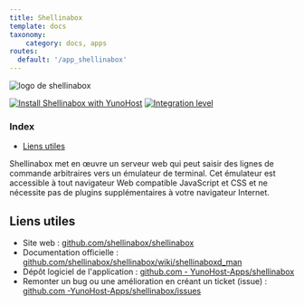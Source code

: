 ```yaml
---
title: Shellinabox
template: docs
taxonomy:
    category: docs, apps
routes:
  default: '/app_shellinabox'
---
```


![logo de shellinabox](image://shellinabox_logo.svg?height=80)

[![Install Shellinabox with YunoHost](https://install-app.yunohost.org/install-with-yunohost.png)](https://install-app.yunohost.org/?app=shellinabox) [![Integration level](https://dash.yunohost.org/integration/shellinabox.svg)](https://dash.yunohost.org/appci/app/shellinabox)

### Index

- [Liens utiles](#liens-utiles)

Shellinabox met en œuvre un serveur web qui peut saisir des lignes de commande arbitraires vers un émulateur de terminal. Cet émulateur est accessible à tout navigateur Web compatible JavaScript et CSS et ne nécessite pas de plugins supplémentaires à votre navigateur Internet.

## Liens utiles

+ Site web : [github.com/shellinabox/shellinabox](https://github.com/shellinabox/shellinabox)
+ Documentation officielle : [github.com/shellinabox/shellinabox/wiki/shellinaboxd_man](https://github.com/shellinabox/shellinabox/wiki/shellinaboxd_man)
+ Dépôt logiciel de l'application : [github.com - YunoHost-Apps/shellinabox](https://github.com/YunoHost-Apps/shellinabox_ynh)
+ Remonter un bug ou une amélioration en créant un ticket (issue) : [github.com -YunoHost-Apps/shellinabox/issues](https://github.com/YunoHost-Apps/shellinabox_ynh/issues)
